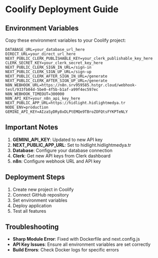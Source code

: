 # Coolify Deployment Guide

## Environment Variables

Copy these environment variables to your Coolify project:

```
DATABASE_URL=your_database_url_here
DIRECT_URL=your_direct_url_here
NEXT_PUBLIC_CLERK_PUBLISHABLE_KEY=your_clerk_publishable_key_here
CLERK_SECRET_KEY=your_clerk_secret_key_here
NEXT_PUBLIC_CLERK_SIGN_IN_URL=/sign-in
NEXT_PUBLIC_CLERK_SIGN_UP_URL=/sign-up
NEXT_PUBLIC_CLERK_AFTER_SIGN_IN_URL=/generate
NEXT_PUBLIC_CLERK_AFTER_SIGN_UP_URL=/generate
N8N_WEBHOOK_URL=https://n8n.srv959585.hstgr.cloud/webhook-test/933fb04d-5be0-4f5b-b1af-a99f4ec597ec
N8N_WEBHOOK_TIMEOUT=300000
N8N_API_KEY=your_n8n_api_key_here
NEXT_PUBLIC_APP_URL=https://hidlight.hidlightmedya.tr
NODE_ENV=production
GEMINI_API_KEY=AIzaSyDRy8xDLPtEMQe9TBroZOFQtsFYKPTeNLY
```

## Important Notes

1. **GEMINI_API_KEY**: Updated to new API key
2. **NEXT_PUBLIC_APP_URL**: Set to hidlight.hidlightmedya.tr
3. **Database**: Configure your database connection
4. **Clerk**: Get new API keys from Clerk dashboard
5. **n8n**: Configure webhook URL and API key

## Deployment Steps

1. Create new project in Coolify
2. Connect GitHub repository
3. Set environment variables
4. Deploy application
5. Test all features

## Troubleshooting

- **Sharp Module Error**: Fixed with Dockerfile and next.config.js
- **API Key Issues**: Ensure all environment variables are set correctly
- **Build Errors**: Check Docker logs for specific errors
